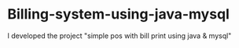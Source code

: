 # Billing-system-using-java-mysql
I developed the project  "simple pos with bill print using java &amp; mysql"
